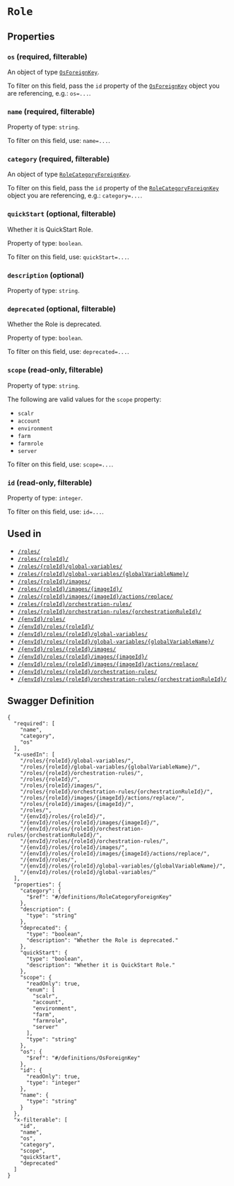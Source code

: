 # `Role` #







## Properties ##

### `os` (required, filterable) ###




An object of type [`OsForeignKey`](./../definitions/OsForeignKey.mkd).

To filter on this field, pass the `id` property of the [`OsForeignKey`](./../definitions/OsForeignKey.mkd) object you are referencing,
e.g.: `os=...`.


### `name` (required, filterable) ###




Property of type: `string`.


To filter on this field, use: `name=...`.


### `category` (required, filterable) ###




An object of type [`RoleCategoryForeignKey`](./../definitions/RoleCategoryForeignKey.mkd).

To filter on this field, pass the `id` property of the [`RoleCategoryForeignKey`](./../definitions/RoleCategoryForeignKey.mkd) object you are referencing,
e.g.: `category=...`.


### `quickStart` (optional, filterable) ###

Whether it is QuickStart Role.


Property of type: `boolean`.


To filter on this field, use: `quickStart=...`.


### `description` (optional) ###




Property of type: `string`.




### `deprecated` (optional, filterable) ###

Whether the Role is deprecated.


Property of type: `boolean`.


To filter on this field, use: `deprecated=...`.


### `scope` (read-only, filterable) ###




Property of type: `string`.

 
The following are valid values for the `scope` property:
  + `scalr`
  + `account`
  + `environment`
  + `farm`
  + `farmrole`
  + `server`

To filter on this field, use: `scope=...`.


### `id` (read-only, filterable) ###




Property of type: `integer`.


To filter on this field, use: `id=...`.




## Used in ##

  + [`/roles/`](./../rest/api/account/v1beta0/roles/)
  + [`/roles/{roleId}/`](./../rest/api/account/v1beta0/roles/{roleId}/)
  + [`/roles/{roleId}/global-variables/`](./../rest/api/account/v1beta0/roles/{roleId}/global-variables/)
  + [`/roles/{roleId}/global-variables/{globalVariableName}/`](./../rest/api/account/v1beta0/roles/{roleId}/global-variables/{globalVariableName}/)
  + [`/roles/{roleId}/images/`](./../rest/api/account/v1beta0/roles/{roleId}/images/)
  + [`/roles/{roleId}/images/{imageId}/`](./../rest/api/account/v1beta0/roles/{roleId}/images/{imageId}/)
  + [`/roles/{roleId}/images/{imageId}/actions/replace/`](./../rest/api/account/v1beta0/roles/{roleId}/images/{imageId}/actions/replace/)
  + [`/roles/{roleId}/orchestration-rules/`](./../rest/api/account/v1beta0/roles/{roleId}/orchestration-rules/)
  + [`/roles/{roleId}/orchestration-rules/{orchestrationRuleId}/`](./../rest/api/account/v1beta0/roles/{roleId}/orchestration-rules/{orchestrationRuleId}/)
  + [`/{envId}/roles/`](./../rest/api/user/v1beta0/{envId}/roles/)
  + [`/{envId}/roles/{roleId}/`](./../rest/api/user/v1beta0/{envId}/roles/{roleId}/)
  + [`/{envId}/roles/{roleId}/global-variables/`](./../rest/api/user/v1beta0/{envId}/roles/{roleId}/global-variables/)
  + [`/{envId}/roles/{roleId}/global-variables/{globalVariableName}/`](./../rest/api/user/v1beta0/{envId}/roles/{roleId}/global-variables/{globalVariableName}/)
  + [`/{envId}/roles/{roleId}/images/`](./../rest/api/user/v1beta0/{envId}/roles/{roleId}/images/)
  + [`/{envId}/roles/{roleId}/images/{imageId}/`](./../rest/api/user/v1beta0/{envId}/roles/{roleId}/images/{imageId}/)
  + [`/{envId}/roles/{roleId}/images/{imageId}/actions/replace/`](./../rest/api/user/v1beta0/{envId}/roles/{roleId}/images/{imageId}/actions/replace/)
  + [`/{envId}/roles/{roleId}/orchestration-rules/`](./../rest/api/user/v1beta0/{envId}/roles/{roleId}/orchestration-rules/)
  + [`/{envId}/roles/{roleId}/orchestration-rules/{orchestrationRuleId}/`](./../rest/api/user/v1beta0/{envId}/roles/{roleId}/orchestration-rules/{orchestrationRuleId}/)

## Swagger Definition ##

    {
      "required": [
        "name", 
        "category", 
        "os"
      ], 
      "x-usedIn": [
        "/roles/{roleId}/global-variables/", 
        "/roles/{roleId}/global-variables/{globalVariableName}/", 
        "/roles/{roleId}/orchestration-rules/", 
        "/roles/{roleId}/", 
        "/roles/{roleId}/images/", 
        "/roles/{roleId}/orchestration-rules/{orchestrationRuleId}/", 
        "/roles/{roleId}/images/{imageId}/actions/replace/", 
        "/roles/{roleId}/images/{imageId}/", 
        "/roles/", 
        "/{envId}/roles/{roleId}/", 
        "/{envId}/roles/{roleId}/images/{imageId}/", 
        "/{envId}/roles/{roleId}/orchestration-rules/{orchestrationRuleId}/", 
        "/{envId}/roles/{roleId}/orchestration-rules/", 
        "/{envId}/roles/{roleId}/images/", 
        "/{envId}/roles/{roleId}/images/{imageId}/actions/replace/", 
        "/{envId}/roles/", 
        "/{envId}/roles/{roleId}/global-variables/{globalVariableName}/", 
        "/{envId}/roles/{roleId}/global-variables/"
      ], 
      "properties": {
        "category": {
          "$ref": "#/definitions/RoleCategoryForeignKey"
        }, 
        "description": {
          "type": "string"
        }, 
        "deprecated": {
          "type": "boolean", 
          "description": "Whether the Role is deprecated."
        }, 
        "quickStart": {
          "type": "boolean", 
          "description": "Whether it is QuickStart Role."
        }, 
        "scope": {
          "readOnly": true, 
          "enum": [
            "scalr", 
            "account", 
            "environment", 
            "farm", 
            "farmrole", 
            "server"
          ], 
          "type": "string"
        }, 
        "os": {
          "$ref": "#/definitions/OsForeignKey"
        }, 
        "id": {
          "readOnly": true, 
          "type": "integer"
        }, 
        "name": {
          "type": "string"
        }
      }, 
      "x-filterable": [
        "id", 
        "name", 
        "os", 
        "category", 
        "scope", 
        "quickStart", 
        "deprecated"
      ]
    }
